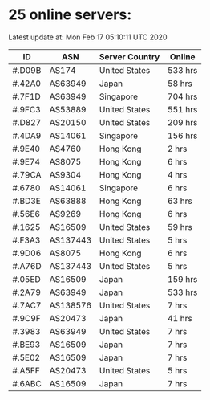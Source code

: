 # 25 online servers:

Latest update at: Mon Feb 17 05:10:11 UTC 2020

| ID | ASN | Server Country | Online |
| -- | --- | -------------- | ------ |
| #.D09B | AS174 | United States | 533 hrs |
| #.42A0 | AS63949 | Japan | 58 hrs |
| #.7F1D | AS63949 | Singapore | 704 hrs |
| #.9FC3 | AS53889 | United States | 551 hrs |
| #.D827 | AS20150 | United States | 209 hrs |
| #.4DA9 | AS14061 | Singapore | 156 hrs |
| #.9E40 | AS4760 | Hong Kong | 2 hrs |
| #.9E74 | AS8075 | Hong Kong | 6 hrs |
| #.79CA | AS9304 | Hong Kong | 4 hrs |
| #.6780 | AS14061 | Singapore | 6 hrs |
| #.BD3E | AS63888 | Hong Kong | 63 hrs |
| #.56E6 | AS9269 | Hong Kong | 6 hrs |
| #.1625 | AS16509 | United States | 59 hrs |
| #.F3A3 | AS137443 | United States | 5 hrs |
| #.9D06 | AS8075 | Hong Kong | 6 hrs |
| #.A76D | AS137443 | United States | 5 hrs |
| #.05ED | AS16509 | Japan | 159 hrs |
| #.2A79 | AS63949 | Japan | 533 hrs |
| #.7AC7 | AS138576 | United States | 7 hrs |
| #.9C9F | AS20473 | Japan | 41 hrs |
| #.3983 | AS63949 | United States | 7 hrs |
| #.BE93 | AS16509 | Japan | 7 hrs |
| #.5E02 | AS16509 | Japan | 7 hrs |
| #.A5FF | AS20473 | United States | 5 hrs |
| #.6ABC | AS16509 | Japan | 7 hrs |

